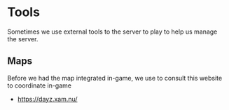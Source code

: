 # Tools

Sometimes we use external tools to the server to play to help us manage the server.

## Maps

Before we had the map integrated in-game, we use to consult this website to coordinate in-game

* https://dayz.xam.nu/

